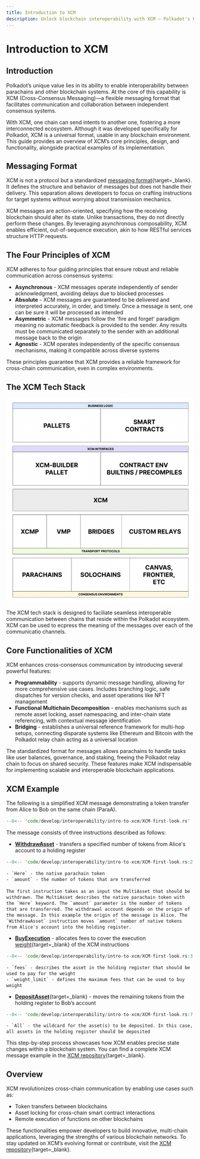 ```yaml
---
title: Introduction to XCM
description: Unlock blockchain interoperability with XCM — Polkadot's Cross-Consensus Messaging format for cross-chain interactions.
---
```


# Introduction to XCM

## Introduction

Polkadot’s unique value lies in its ability to enable interoperability between parachains and other blockchain systems. At the core of this capability is XCM (Cross-Consensus Messaging)—a flexible messaging format that facilitates communication and collaboration between independent consensus systems.

With XCM, one chain can send intents to another one, fostering a more interconnected ecosystem. Although it was developed specifically for Polkadot, XCM is a universal format, usable in any blockchain environment. This guide provides an overview of XCM’s core principles, design, and functionality, alongside practical examples of its implementation.

## Messaging Format

XCM is not a protocol but a standardized [messaging format](https://github.com/polkadot-fellows/xcm-format){target=\_blank}. It defines the structure and behavior of messages but does not handle their delivery. This separation allows developers to focus on crafting instructions for target systems without worrying about transmission mechanics.

XCM messages are action-oriented, specifying how the receiving blockchain should alter its state. Unlike transactions, they do not directly perform these changes. By leveraging asynchronous composability, XCM enables efficient, out-of-sequence execution, akin to how RESTful services structure HTTP requests.

## The Four Principles of XCM

XCM adheres to four guiding principles that ensure robust and reliable communication across consensus systems:

- **Asynchronous** - XCM messages operate independently of sender acknowledgment, avoiding delays due to blocked processes
- **Absolute** - XCM messages are guaranteed to be delivered and interpreted accurately, in order, and timely. Once a message is sent, one can be sure it will be processed as intended
- **Asymmetric** - XCM messages follow the 'fire and forget' paradigm meaning no automatic feedback is provided to the sender. Any results must be communicated separately to the sender with an additional message back to the origin
- **Agnostic** - XCM operates independently of the specific consensus mechanisms, making it compatible across diverse systems

These principles guarantee that XCM provides a reliable framework for cross-chain communication, even in complex environments.

## The XCM Tech Stack

![Diagram of the XCM tech stack](/images/develop/interoperability/intro-to-xcm/intro-to-xcm-01.webp)

The XCM tech stack is designed to faciliate seamless interoperable communication between chains that reside within the Polkadot ecosystem. XCM can be used to ecpress the meaning of the messages over each of the communicatio channels.

## Core Functionalities of XCM

XCM enhances cross-consensus communication by introducing several powerful features:

- **Programmability** - supports dynamic message handling, allowing for more comprehensive use cases. Includes branching logic, safe dispatches for version checks, and asset operations like NFT management
- **Functional Multichain Decomposition** - enables mechanisms such as remote asset locking, asset namespacing, and inter-chain state referencing, with contextual message identification 
- **Bridging** - establishes a universal reference framework for multi-hop setups, connecting disparate systems like Ethereum and Bitcoin with the Polkadot relay chain acting as a universal location

The standardized format for messages allows parachains to handle tasks like user balances, governance, and staking, freeing the Polkadot relay chain to focus on shared security. These features make XCM indispensable for implementing scalable and interoperable blockchain applications. 

## XCM Example

The following is a simplified XCM message demonstrating a token transfer from Alice to Bob on the same chain (ParaA).

```rust
--8<-- 'code/develop/interoperability/intro-to-xcm/XCM-first-look.rs'
```

The message consists of three instructions described as follows:

- **[WithdrawAsset](https://github.com/polkadot-fellows/xcm-format?tab=readme-ov-file#withdrawasset)** - transfers a specified number of tokens from Alice's account to a holding register
```rust
--8<-- 'code/develop/interoperability/intro-to-xcm/XCM-first-look.rs:2:2'
```
    - `Here` - the native parachain token
    - `amount` - the number of tokens that are transferred

    The first instruction takes as an input the MultiAsset that should be withdrawn. The MultiAsset describes the native parachain token with the `Here` keyword. The `amount` parameter is the number of tokens that are transferred. The withdrawal account depends on the origin of the message. In this example the origin of the message is Alice. The `WithdrawAsset` instruction moves `amount` number of native tokens from Alice's account into the holding register.

- **[BuyExecution](https://github.com/polkadot-fellows/xcm-format?tab=readme-ov-file#buyexecution)** - allocates fees to cover the execution [weight](/polkadot-protocol/glossary/#weight){target=\_blank} of the XCM instructions
```rust
--8<-- 'code/develop/interoperability/intro-to-xcm/XCM-first-look.rs:3:6'
```

    - `fees` - describes the asset in the holding register that should be used to pay for the weight 
    - `weight_limit` - defines the maximum fees that can be used to buy weight

- [**DepositAsset**](https://github.com/polkadot-fellows/xcm-format?tab=readme-ov-file#depositasset){target=\_blank} - moves the remaining tokens from the holding register to Bob’s account
```rust
--8<-- 'code/develop/interoperability/intro-to-xcm/XCM-first-look.rs:7:16'
```

    - `All` - the wildcard for the asset(s) to be deposited. In this case, all assets in the holding register should be deposited
    
This step-by-step process showcases how XCM enables precise state changes within a blockchain system. You can find a complete XCM message example in the [XCM repository](https://github.com/paritytech/xcm-docs/blob/main/examples/src/0_first_look/mod.rs){target=\_blank}.

## Overview

XCM revolutionizes cross-chain communication by enabling use cases such as:

- Token transfers between blockchains
- Asset locking for cross-chain smart contract interactions
- Remote execution of functions on other blockchains

These functionalities empower developers to build innovative, multi-chain applications, leveraging the strengths of various blockchain networks. To stay updated on XCM’s evolving format or contribute, visit the [XCM repository](https://github.com/paritytech/xcm-docs/blob/main/examples/src/0_first_look/mod.rs){target=\_blank}.
